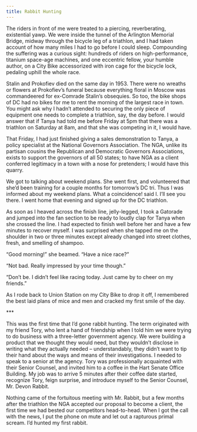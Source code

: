 ```yaml
---
title: Rabbit Hunting
---
```

The riders in front of me were treated to a piercing, reverberating, existential yawp. We were inside the tunnel of the Arlington Memorial Bridge, midway through the bicycle leg of a triathlon, and I had taken account of how many miles I had to go before I could sleep. Compounding the suffering was a curious sight: hundreds of riders on high-performance, titanium space-age machines, and one eccentric fellow, your humble author, on a City Bike accessorized with iron cage for the bicycle lock, pedaling uphill the whole race. 



Stalin and Prokofiev died on the same day in 1953. There were no wreaths or flowers at Prokofiev’s funeral because everything floral in Moscow was commandeered for ex-Comrade Stalin’s obsequies. So too, the bike shops of DC had no bikes for me to rent the morning of the largest race in town. You might ask why I hadn’t attended to securing the only piece of equipment one needs to complete a triathlon, say, the day before. I would answer that if Tanya had told me before Friday at 5pm that there was a triathlon on Saturday at 8am, and that she was competing in it, I would have.



That Friday, I had just finished giving a sales demonstration to Tanya, a policy specialist at the National Governors Association. The NGA, unlike its partisan cousins the Republican and Democratic Governors Associations, exists to support the governors of all 50 states; to have NGA as a client conferred legitimacy in a town with a nose for pretenders; I would have this quarry.



We got to talking about weekend plans. She went first, and volunteered that she’d been training for a couple months for tomorrow’s DC tri. Thus I was informed about my weekend plans. What a coincidence! said I. I’ll see you there. I went home that evening and signed up for the DC triathlon. 



As soon as I heaved across the finish line, jelly-legged, I took a Gatorade and jumped into the fan section to be ready to loudly clap for Tanya when she crossed the line. I had expected to finish well before her and have a few minutes to recover myself. I was surprised when she tapped me on the shoulder in two or three minutes except already changed into street clothes, fresh, and smelling of shampoo. 



“Good morning!” she beamed. “Have a nice race?”

“Not bad. Really impressed by your time though.”

“Don’t be. I didn’t feel like racing today. Just came by to cheer on my friends.”



As I rode back to Union Station on my City Bike to drop it off, I remembered the best laid plans of mice and men and cracked my first smile of the day.



\*\** 



This was the first time that I’d gone rabbit hunting. The term originated with my friend Tory, who lent a hand of friendship when I told him we were trying to do business with a three-letter government agency. We were building a product that we thought they would need, but they wouldn’t disclose in writing what they actually needed – understandably, they didn’t want to tip their hand about the ways and means of their investigations. I needed to speak to a senior at the agency. Tory was professionally acquainted with their Senior Counsel, and invited him to a coffee in the Hart Senate Office Building. My job was to arrive 5 minutes after their coffee date started, recognize Tory, feign surprise, and introduce myself to the Senior Counsel, Mr. Devon Rabbit.



Nothing came of the fortuitous meeting with Mr. Rabbit, but a few months after the triathlon the NGA accepted our proposal to become a client, the first time we had bested our competitors head-to-head. When I got the call with the news, I put the phone on mute and let out a rapturous primal scream. I’d hunted my first rabbit.
